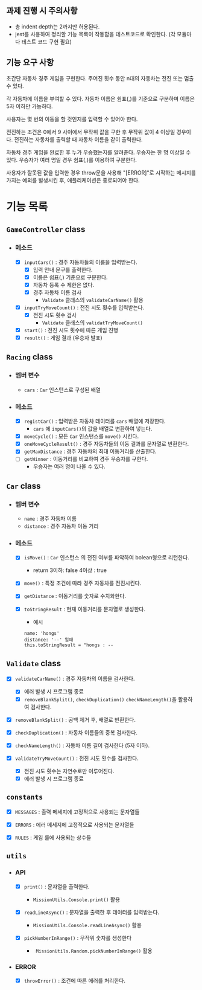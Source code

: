 ## 과제 진행 시 주의사항
- 총 indent depth는 2까지만 허용된다.
- jest를 사용하여 정리할 기능 목록이 작동함을 테스트코드로 확인한다. (각 모듈마다 테스트 코드 구현 필요)



## 기능 요구 사항
초간단 자동차 경주 게임을 구현한다.
주어진 횟수 동안 n대의 자동차는 전진 또는 멈출 수 있다.

각 자동차에 이름을 부여할 수 있다.
자동차 이름은 쉼표(,)를 기준으로 구분하며 이름은 5자 이하만 가능하다.

사용자는 몇 번의 이동을 할 것인지를 입력할 수 있어야 한다.

전진하는 조건은 0에서 9 사이에서 무작위 값을 구한 후 무작위 값이 4 이상일 경우이다.
전진하는 자동차를 출력할 때 자동차 이름을 같이 출력한다.

자동차 경주 게임을 완료한 후 누가 우승했는지를 알려준다. 우승자는 한 명 이상일 수 있다.
우승자가 여러 명일 경우 쉼표(,)를 이용하여 구분한다.

사용자가 잘못된 값을 입력한 경우 throw문을 사용해 "[ERROR]"로 시작하는 메시지를 가지는 예외를 발생시킨 후, 애플리케이션은 종료되어야 한다.


# 기능 목록

## `GameController` class 
- ### 메소드
    - [x] `inputCars()` : 경주 자동차들의 이름을 입력받는다.
        - [x] 입력 안내 문구를 출력한다.
        - [x] 이름은 쉼표(,) 기준으로 구분한다.
        - [x] 자동차 등록 수 제한은 없다.
        - [x] 경주 자동차 이름 검사
            - `Validate` 클래스의 `validateCarName()` 활용
    - [x] `inputTryMoveCount()` : 전진 시도 횟수를 입력받는다.
        - [x] 전진 시도 횟수 검사
            - `Validate` 클래스의 `validatTryMoveCount()`

    - [x] `start()` : 전진 시도 횟수에 따른 게임 진행
    - [x] `result()` : 게임 결과 (우승자 발표)
    
## `Racing` class
- ### 멤버 변수
    - `cars` : `Car` 인스턴스로 구성된 배열
- ###  메소드 
    - [x] `registCar()` : 입력받은 자동차 데이터를 `cars` 배열에 저장한다.
        - `cars` 에 `inputCars()`의 값을 배열로 변환하여 넣는다. 
    - [x] `moveCycle()` : 모든 `Car` 인스턴스를 `move()` 시킨다.
    - [x] `oneMoveCycleResult()` : 경주 자동차들의 이동 결과를 문자열로 반환한다.
    - [x] `getMaxDistance` : 경주 자동차의 최대 이동거리를 산출한다.
    - [ ] `getWinner` : 이동거리를 비교하여 경주 우승자를 구한다. 
        - 우승자는 여러 명이 나올 수 있다.

## `Car` class
- ### 멤버 변수
    - `name` : 경주 자동차 이름
    - `distance` : 경주 자동차 이동 거리
- ### 메소드
    - [x] `isMove()` : `Car` 인스턴스 의 전진 여부를 파악하여 bolean형으로 리턴한다.
        - return 3이하: false 4이상 : true
    - [x] `move()` : 특정 조건에 따라 경주 자동차를 전진시킨다.
    - [x] `getDistance` : 이동거리를 숫자로 수치화한다.
    - [x] `toStringResult` : 현재 이동거리를 문자열로 생성한다.
        - 예시
        ```
        name: 'hongs'
        distance: '--' 일때
        this.toStringResult = "hongs : --
        ```


## `Validate` class
- [x] `validateCarName()` : 경주 자동차의 이름을 검사한다.
    - [x] 에러 발생 시 프로그램 종료
    - [x] `removeBlankSplit()`, `checkDuplication()` `checkNameLength()`을 활용하여 검사한다. 
- [x] `removeBlankSplit()` : 공백 제거 후, 배열로 반환한다.
- [x] `checkDuplication()` : 자동차 이름들의 중복 검사한다.
- [x] `checkNameLength()` : 자동차 이름 길이 검사한다 (5자 이하).

- [x] `validateTryMoveCount()` : 전진 시도 횟수를 검사한다.
    - [x] 전진 시도 횟수는 자연수로만 이루어진다.
    - [x] 에러 발생 시 프로그램 종료
## `constants`
- [x]  `MESSAGES` : 출력 메세지에 고정적으로 사용되는 문자열들

- [x]  `ERRORS` : 에러 메세지에 고정적으로 사용되는 문자열들

- [x] `RULES` : 게임 룰에 사용되는 상수들

## `utils`
- ### API 
    - [x] `print()` : 문자열을 출력한다.
        - `MissionUtils.Console.print()` 활용

    - [x] `readLineAsync()` : 문자열을 출력한 후 데이터를 입력받는다.
        - `MissionUtils.Console.readLineAsync()` 활용

    - [x] `pickNumberInRange()` :  무작위 숫자를 생성한다
        - ` MissionUtils.Random.pickNumberInRange()` 활용

- ### ERROR
    - [x] `throwError()` : 조건에 따른 에러를 처리한다.






